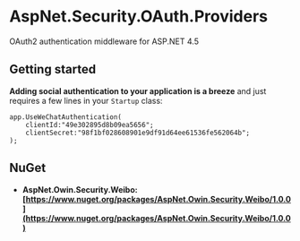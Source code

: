 # AspNet.Security.OAuth.Providers

OAuth2 authentication middleware for ASP.NET 4.5

## Getting started

**Adding social authentication to your application is a breeze** and just requires a few lines in your `Startup` class:

    app.UseWeChatAuthentication(
        clientId:"49e302895d8b09ea5656";
        clientSecret:"98f1bf028608901e9df91d64ee61536fe562064b";
    );

## NuGet
- **AspNet.Owin.Security.Weibo: [https://www.nuget.org/packages/AspNet.Owin.Security.Weibo/1.0.0](https://www.nuget.org/packages/AspNet.Owin.Security.Weibo/1.0.0)**

